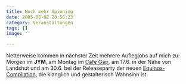 ```yaml
---
title: Noch mehr Spinning
date: 2005-06-02 20:56:23
category: Veranstaltungen
tags: []
image: ''

---
```


Netterweise kommen in nächster Zeit mehrere Auflegjobs auf mich zu: Morgen im **JYM**, am Montag im [Cafe Gap](http://www.speakandspin.de), am 17.6. in der Nähe von Landshut und am 30.6. bei der Releaseparty der neuen [Equinox-Compilation](http://www.e-q-x.net), die klanglich und gestalterisch Wahnsinn ist.
